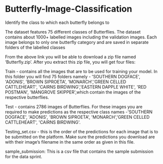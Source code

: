 # Butterfly-Image-Classification
Identify the class to which each butterfly belongs to
 

The dataset features 75 different classes of Butterflies. The dataset contains about 1000+ labelled images including the validation images. Each image belongs to only one butterfly category and are saved in separate folders of the labelled classes

 

 

From the above link you will be able to download a zip file named ‘Butterfly.zip’. After you extract this zip file, you will get four files:

Train - contains all the images that are to be used for training your model.  In this folder you will find 75 folders namely - 'SOUTHERN DOGFACE', 'ADONIS', 'BROWN SIPROETA', 'MONARCH','GREEN CELLED CATTLEHEART', 'CAIRNS BIRDWING','EASTERN DAPPLE WHITE', 'RED POSTMAN', 'MANGROVE SKIPPER',which contain the images of the respective butterflies.

Test - contains 2786 images of Butterflies. For these images you are required to make predictions as the respective class names -'SOUTHERN DOGFACE', 'ADONIS', 'BROWN SIPROETA', 'MONARCH','GREEN CELLED CATTLEHEART', 'CAIRNS BIRDWING'.

Testing_set.csv - this is the order of the predictions for each image that is to be submitted on the platform. Make sure the predictions you download are with their image’s filename in the same order as given in this file.

sample_submission: This is a csv file that contains the sample submission for the data sprint.
